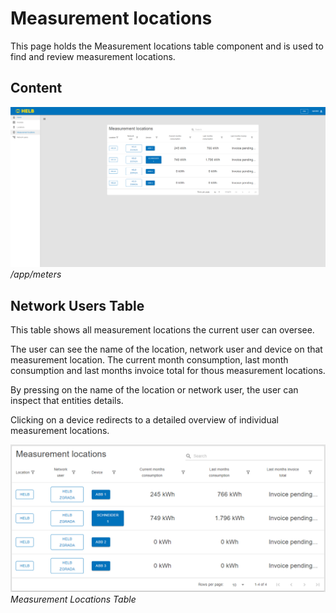 # Measurement locations

This page holds the Measurement locations table component and is used to find
and review measurement locations.

## Content

![ENMeasurementLocationsPage](../../assets/ENMeasurementLocationsPage.png)
_/app/meters_

## Network Users Table

This table shows all measurement locations the current user can oversee.

The user can see the name of the location, network user and device on that
measurement location. The current month consumption, last month consumption and
last months invoice total for thous measurement locations.

By pressing on the name of the location or network user, the user can inspect
that entities details.

Clicking on a device redirects to a detailed overview of individual measurement
locations.

![ENNetworkUsersTable](../../assets/ENMeasurementLocationsTable.png)
_Measurement Locations Table_
